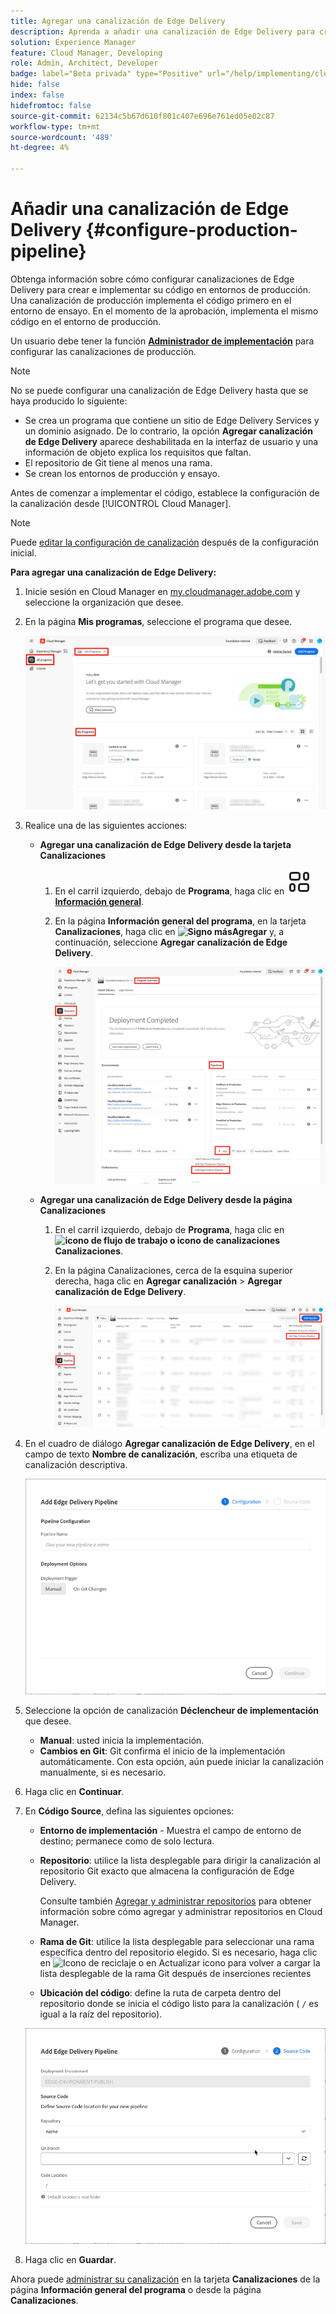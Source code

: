 ```yaml
---
title: Agregar una canalización de Edge Delivery
description: Aprenda a añadir una canalización de Edge Delivery para crear e implementar su código en entornos de producción.
solution: Experience Manager
feature: Cloud Manager, Developing
role: Admin, Architect, Developer
badge: label="Beta privada" type="Positive" url="/help/implementing/cloud-manager/release-notes/current.md#gitlab-bitbucket"
hide: false
index: false
hidefromtoc: false
source-git-commit: 62134c5b67d610f801c407e696e761ed05e02c87
workflow-type: tm+mt
source-wordcount: '489'
ht-degree: 4%

---
```



# Añadir una canalización de Edge Delivery {#configure-production-pipeline}

Obtenga información sobre cómo configurar canalizaciones de Edge Delivery para crear e implementar su código en entornos de producción. Una canalización de producción implementa el código primero en el entorno de ensayo. En el momento de la aprobación, implementa el mismo código en el entorno de producción.

Un usuario debe tener la función **[Administrador de implementación](/help/onboarding/cloud-manager-introduction.md#role-based-permissions)** para configurar las canalizaciones de producción.

>[!NOTE]
>
>No se puede configurar una canalización de Edge Delivery hasta que se haya producido lo siguiente:
>
>* Se crea un programa que contiene un sitio de Edge Delivery Services y un dominio asignado. De lo contrario, la opción **Agregar canalización de Edge Delivery** aparece deshabilitada en la interfaz de usuario y una información de objeto explica los requisitos que faltan.
>* El repositorio de Git tiene al menos una rama.
>* Se crean los entornos de producción y ensayo.

<!-- CMGR‑69680 -->


Antes de comenzar a implementar el código, establece la configuración de la canalización desde [!UICONTROL Cloud Manager].

>[!NOTE]
>
>Puede [editar la configuración de canalización](managing-pipelines.md) después de la configuración inicial.

**Para agregar una canalización de Edge Delivery:**

1. Inicie sesión en Cloud Manager en [my.cloudmanager.adobe.com](https://my.cloudmanager.adobe.com/) y seleccione la organización que desee.

1. En la página **Mis programas**, seleccione el programa que desee.

   ![Página de mis programas en Cloud Manager](/help/implementing/cloud-manager/configuring-pipelines/assets/my-programs.png)

1. Realice una de las siguientes acciones:

   * **Agregar una canalización de Edge Delivery desde la tarjeta Canalizaciones**

      1. En el carril izquierdo, debajo de **Programa**, haga clic en **![icono Información general](/help/implementing/cloud-manager/configuring-pipelines/assets/overview.svg) [Información general](/help/implementing/cloud-manager/navigation.md#my-programs)**.
      1. En la página **Información general del programa**, en la tarjeta **Canalizaciones**, haga clic en **![Signo más](https://spectrum.adobe.com/static/icons/workflow_18/Smock_Add_18_N.svg)Agregar** y, a continuación, seleccione **Agregar canalización de Edge Delivery**.

         ![La tarjeta Canalizaciones en la página Información general del programa](/help/implementing/cloud-manager/configuring-pipelines/assets/pipelinescard-add-ed-pipeline.png)

   * **Agregar una canalización de Edge Delivery desde la página Canalizaciones**

      1. En el carril izquierdo, debajo de **Programa**, haga clic en **![icono de flujo de trabajo o icono de canalizaciones](https://spectrum.adobe.com/static/icons/workflow_18/Smock_Workflow_18_N.svg) Canalizaciones**.
      1. En la página Canalizaciones, cerca de la esquina superior derecha, haga clic en **Agregar canalización** > **Agregar canalización de Edge Delivery**.

         ![La página Canalizaciones con el botón Agregar canalización](/help/implementing/cloud-manager/configuring-pipelines/assets/pipelinespage-add-ed-pipeline.png)

1. En el cuadro de diálogo **Agregar canalización de Edge Delivery**, en el campo de texto **Nombre de canalización**, escriba una etiqueta de canalización descriptiva.

   ![Cuadro de diálogo Agregar canalización de Edge Delivery](/help/implementing/cloud-manager/configuring-pipelines/assets/add-edge-delivery-pipeline-configuration.png)

1. Seleccione la opción de canalización **Déclencheur de implementación** que desee.

   * **Manual**: usted inicia la implementación.
   * **Cambios en Git**: Git confirma el inicio de la implementación automáticamente. Con esta opción, aún puede iniciar la canalización manualmente, si es necesario.

1. Haga clic en **Continuar**.

1. En **Código Source**, defina las siguientes opciones:

   * **Entorno de implementación** - Muestra el campo de entorno de destino; permanece como de solo lectura.

   * **Repositorio**: utilice la lista desplegable para dirigir la canalización al repositorio Git exacto que almacena la configuración de Edge Delivery.

     Consulte también [Agregar y administrar repositorios](/help/implementing/cloud-manager/managing-code/managing-repositories.md) para obtener información sobre cómo agregar y administrar repositorios en Cloud Manager.

   * **Rama de Git**: utilice la lista desplegable para seleccionar una rama específica dentro del repositorio elegido. Si es necesario, haga clic en ![Icono de reciclaje o en Actualizar icono](https://spectrum.adobe.com/static/icons/workflow_18/Smock_Refresh_18_N.svg) para volver a cargar la lista desplegable de la rama Git después de inserciones recientes
   * **Ubicación del código**: define la ruta de carpeta dentro del repositorio donde se inicia el código listo para la canalización ( `/` es igual a la raíz del repositorio).

   ![Canalización de configuración](/help/implementing/cloud-manager/configuring-pipelines/assets/add-edge-delivery-pipeline-sourcecode.png)

1. Haga clic en **Guardar**.

Ahora puede [administrar su canalización](managing-pipelines.md) en la tarjeta **Canalizaciones** de la página **Información general del programa** o desde la página **Canalizaciones**.
